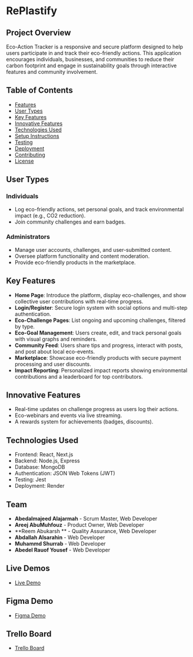 # RePlastify



## Project Overview

Eco-Action Tracker is a responsive and secure platform designed to help users participate in and track their eco-friendly actions. This application encourages individuals, businesses, and communities to reduce their carbon footprint and engage in sustainability goals through interactive features and community involvement.

## Table of Contents

- [Features](#features)
- [User Types](#user-types)
- [Key Features](#key-features)
- [Innovative Features](#innovative-features)
- [Technologies Used](#technologies-used)
- [Setup Instructions](#setup-instructions)
- [Testing](#testing)
- [Deployment](#deployment)
- [Contributing](#contributing)
- [License](#license)

## User Types

### Individuals
- Log eco-friendly actions, set personal goals, and track environmental impact (e.g., CO2 reduction).
- Join community challenges and earn badges.

### Administrators
- Manage user accounts, challenges, and user-submitted content.
- Oversee platform functionality and content moderation.
- Provide eco-friendly products in the marketplace.

## Key Features

- **Home Page**: Introduce the platform, display eco-challenges, and show collective user contributions with real-time progress.
- **Login/Register**: Secure login system with social options and multi-step authentication.
- **Eco-Challenge Pages**: List ongoing and upcoming challenges, filtered by type.
- **Eco-Goal Management**: Users create, edit, and track personal goals with visual graphs and reminders.
- **Community Feed**: Users share tips and progress, interact with posts, and post about local eco-events.
- **Marketplace**: Showcase eco-friendly products with secure payment processing and user discounts.
- **Impact Reporting**: Personalized impact reports showing environmental contributions and a leaderboard for top contributors.

## Innovative Features

- Real-time updates on challenge progress as users log their actions.
- Eco-webinars and events via live streaming.
- A rewards system for achievements (badges, discounts).

## Technologies Used

- Frontend: React, Next.js
- Backend: Node.js, Express
- Database: MongoDB
- Authentication: JSON Web Tokens (JWT)
- Testing: Jest
- Deployment: Render



## Team

- **Abedalmajeed Alajarmah** - Scrum Master, Web Developer
- **Areej AbuMuhfouz** - Product Owner, Web Developer
- **Reem Abukarsh ** - Quality Assurance, Web Developer
- **Abdallah Alsarahin** - Web Developer
- **Muhammd Shurrab** - Web Developer
- **Abedel Rauof Yousef** - Web Developer




## Live Demos

- [Live Demo ]()

## Figma Demo

- [Figma Demo](https://www.figma.com/design/6BmSC3iibf3n26NMnuROAi/Untitled?node-id=0-1&t=UOp0EkjrzrCZoNtL-0)

## Trello Board

- [Trello Board](https://trello.com/b/AanBLBXd/eco-action)


